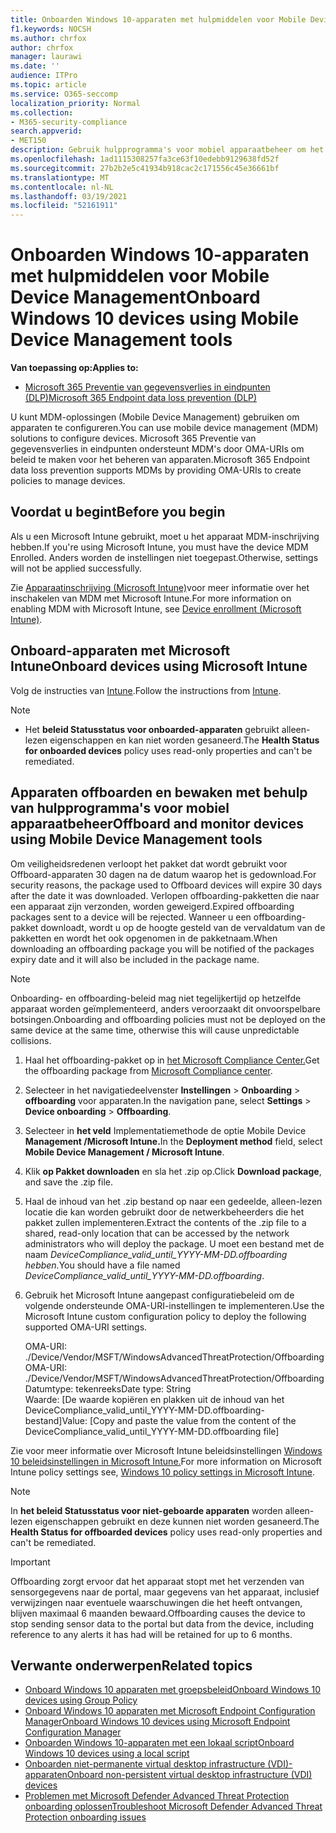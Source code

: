 ```yaml
---
title: Onboarden Windows 10-apparaten met hulpmiddelen voor Mobile Device Management
f1.keywords: NOCSH
ms.author: chrfox
author: chrfox
manager: laurawi
ms.date: ''
audience: ITPro
ms.topic: article
ms.service: O365-seccomp
localization_priority: Normal
ms.collection:
- M365-security-compliance
search.appverid:
- MET150
description: Gebruik hulpprogramma's voor mobiel apparaatbeheer om het configuratiepakket op apparaten te implementeren, zodat ze zijn aan boord van de service.
ms.openlocfilehash: 1ad1115308257fa3ce63f10edebb9129638fd52f
ms.sourcegitcommit: 27b2b2e5c41934b918cac2c171556c45e36661bf
ms.translationtype: MT
ms.contentlocale: nl-NL
ms.lasthandoff: 03/19/2021
ms.locfileid: "52161911"
---
```

# <a name="onboard-windows-10-devices-using-mobile-device-management-tools"></a><span data-ttu-id="6458c-103">Onboarden Windows 10-apparaten met hulpmiddelen voor Mobile Device Management</span><span class="sxs-lookup"><span data-stu-id="6458c-103">Onboard Windows 10 devices using Mobile Device Management tools</span></span>

<span data-ttu-id="6458c-104">**Van toepassing op:**</span><span class="sxs-lookup"><span data-stu-id="6458c-104">**Applies to:**</span></span>

- [<span data-ttu-id="6458c-105">Microsoft 365 Preventie van gegevensverlies in eindpunten (DLP)</span><span class="sxs-lookup"><span data-stu-id="6458c-105">Microsoft 365 Endpoint data loss prevention (DLP)</span></span>](./endpoint-dlp-learn-about.md)

<span data-ttu-id="6458c-106">U kunt MDM-oplossingen (Mobile Device Management) gebruiken om apparaten te configureren.</span><span class="sxs-lookup"><span data-stu-id="6458c-106">You can use mobile device management (MDM) solutions to configure devices.</span></span> <span data-ttu-id="6458c-107">Microsoft 365 Preventie van gegevensverlies in eindpunten ondersteunt MDM's door OMA-URIs om beleid te maken voor het beheren van apparaten.</span><span class="sxs-lookup"><span data-stu-id="6458c-107">Microsoft 365 Endpoint data loss prevention supports MDMs by providing OMA-URIs to create policies to manage devices.</span></span>


## <a name="before-you-begin"></a><span data-ttu-id="6458c-108">Voordat u begint</span><span class="sxs-lookup"><span data-stu-id="6458c-108">Before you begin</span></span>
<span data-ttu-id="6458c-109">Als u een Microsoft Intune gebruikt, moet u het apparaat MDM-inschrijving hebben.</span><span class="sxs-lookup"><span data-stu-id="6458c-109">If you're using Microsoft Intune, you must have the device MDM Enrolled.</span></span> <span data-ttu-id="6458c-110">Anders worden de instellingen niet toegepast.</span><span class="sxs-lookup"><span data-stu-id="6458c-110">Otherwise, settings will not be applied successfully.</span></span> 

<span data-ttu-id="6458c-111">Zie [Apparaatinschrijving (Microsoft Intune)](/mem/intune/enrollment/device-enrollment)voor meer informatie over het inschakelen van MDM met Microsoft Intune.</span><span class="sxs-lookup"><span data-stu-id="6458c-111">For more information on enabling MDM with Microsoft Intune, see [Device enrollment (Microsoft Intune)](/mem/intune/enrollment/device-enrollment).</span></span>

## <a name="onboard-devices-using-microsoft-intune"></a><span data-ttu-id="6458c-112">Onboard-apparaten met Microsoft Intune</span><span class="sxs-lookup"><span data-stu-id="6458c-112">Onboard devices using Microsoft Intune</span></span>

<span data-ttu-id="6458c-113">Volg de instructies van [Intune](/intune/advanced-threat-protection).</span><span class="sxs-lookup"><span data-stu-id="6458c-113">Follow the instructions from [Intune](/intune/advanced-threat-protection).</span></span>

> [!NOTE]
> - <span data-ttu-id="6458c-114">Het **beleid Statusstatus voor onboarded-apparaten** gebruikt alleen-lezen eigenschappen en kan niet worden gesaneerd.</span><span class="sxs-lookup"><span data-stu-id="6458c-114">The **Health Status for onboarded devices** policy uses read-only properties and can't be remediated.</span></span>

## <a name="offboard-and-monitor-devices-using-mobile-device-management-tools"></a><span data-ttu-id="6458c-115">Apparaten offboarden en bewaken met behulp van hulpprogramma's voor mobiel apparaatbeheer</span><span class="sxs-lookup"><span data-stu-id="6458c-115">Offboard and monitor devices using Mobile Device Management tools</span></span>

<span data-ttu-id="6458c-116">Om veiligheidsredenen verloopt het pakket dat wordt gebruikt voor Offboard-apparaten 30 dagen na de datum waarop het is gedownload.</span><span class="sxs-lookup"><span data-stu-id="6458c-116">For security reasons, the package used to Offboard devices will expire 30 days after the date it was downloaded.</span></span> <span data-ttu-id="6458c-117">Verlopen offboarding-pakketten die naar een apparaat zijn verzonden, worden geweigerd.</span><span class="sxs-lookup"><span data-stu-id="6458c-117">Expired offboarding packages sent to a device will be rejected.</span></span> <span data-ttu-id="6458c-118">Wanneer u een offboarding-pakket downloadt, wordt u op de hoogte gesteld van de vervaldatum van de pakketten en wordt het ook opgenomen in de pakketnaam.</span><span class="sxs-lookup"><span data-stu-id="6458c-118">When downloading an offboarding package you will be notified of the packages expiry date and it will also be included in the package name.</span></span>

> [!NOTE]
> <span data-ttu-id="6458c-119">Onboarding- en offboarding-beleid mag niet tegelijkertijd op hetzelfde apparaat worden geïmplementeerd, anders veroorzaakt dit onvoorspelbare botsingen.</span><span class="sxs-lookup"><span data-stu-id="6458c-119">Onboarding and offboarding policies must not be deployed on the same device at the same time, otherwise this will cause unpredictable collisions.</span></span>

1. <span data-ttu-id="6458c-120">Haal het offboarding-pakket op in [het Microsoft Compliance Center.](https://compliance.microsoft.com/)</span><span class="sxs-lookup"><span data-stu-id="6458c-120">Get the offboarding package from [Microsoft Compliance center](https://compliance.microsoft.com/).</span></span>

2. <span data-ttu-id="6458c-121">Selecteer in het navigatiedeelvenster **Instellingen**  >  **Onboarding**  >  **offboarding** voor apparaten.</span><span class="sxs-lookup"><span data-stu-id="6458c-121">In the navigation pane, select **Settings** > **Device onboarding** > **Offboarding**.</span></span>

3. <span data-ttu-id="6458c-122">Selecteer in **het veld** Implementatiemethode de optie Mobile Device **Management /Microsoft Intune.**</span><span class="sxs-lookup"><span data-stu-id="6458c-122">In the **Deployment method** field, select **Mobile Device Management / Microsoft Intune**.</span></span>
    
4. <span data-ttu-id="6458c-123">Klik **op Pakket downloaden** en sla het .zip op.</span><span class="sxs-lookup"><span data-stu-id="6458c-123">Click **Download package**, and save the .zip file.</span></span>

5. <span data-ttu-id="6458c-124">Haal de inhoud van het .zip bestand op naar een gedeelde, alleen-lezen locatie die kan worden gebruikt door de netwerkbeheerders die het pakket zullen implementeren.</span><span class="sxs-lookup"><span data-stu-id="6458c-124">Extract the contents of the .zip file to a shared, read-only location that can be accessed by the network administrators who will deploy the package.</span></span> <span data-ttu-id="6458c-125">U moet een bestand met de naam *DeviceCompliance_valid_until_YYYY-MM-DD.offboarding hebben.*</span><span class="sxs-lookup"><span data-stu-id="6458c-125">You should have a file named *DeviceCompliance_valid_until_YYYY-MM-DD.offboarding*.</span></span>

6. <span data-ttu-id="6458c-126">Gebruik het Microsoft Intune aangepast configuratiebeleid om de volgende ondersteunde OMA-URI-instellingen te implementeren.</span><span class="sxs-lookup"><span data-stu-id="6458c-126">Use the Microsoft Intune custom configuration policy to deploy the following supported OMA-URI settings.</span></span>

      <span data-ttu-id="6458c-127">OMA-URI: ./Device/Vendor/MSFT/WindowsAdvancedThreatProtection/Offboarding</span><span class="sxs-lookup"><span data-stu-id="6458c-127">OMA-URI: ./Device/Vendor/MSFT/WindowsAdvancedThreatProtection/Offboarding</span></span>      
      <span data-ttu-id="6458c-128">Datumtype: tekenreeks</span><span class="sxs-lookup"><span data-stu-id="6458c-128">Date type: String</span></span>      
      <span data-ttu-id="6458c-129">Waarde: [De waarde kopiëren en plakken uit de inhoud van het DeviceCompliance_valid_until_YYYY-MM-DD.offboarding-bestand]</span><span class="sxs-lookup"><span data-stu-id="6458c-129">Value: [Copy and paste the value from the content of the DeviceCompliance_valid_until_YYYY-MM-DD.offboarding file]</span></span>

<span data-ttu-id="6458c-130">Zie voor meer informatie over Microsoft Intune beleidsinstellingen [Windows 10 beleidsinstellingen in Microsoft Intune.](/intune/deploy-use/windows-10-policy-settings-in-microsoft-intune)</span><span class="sxs-lookup"><span data-stu-id="6458c-130">For more information on Microsoft Intune policy settings see, [Windows 10 policy settings in Microsoft Intune](/intune/deploy-use/windows-10-policy-settings-in-microsoft-intune).</span></span>

> [!NOTE]
> <span data-ttu-id="6458c-131">In **het beleid Statusstatus voor niet-geboarde apparaten** worden alleen-lezen eigenschappen gebruikt en deze kunnen niet worden gesaneerd.</span><span class="sxs-lookup"><span data-stu-id="6458c-131">The **Health Status for offboarded devices** policy uses read-only properties and can't be remediated.</span></span>

> [!IMPORTANT]
> <span data-ttu-id="6458c-132">Offboarding zorgt ervoor dat het apparaat stopt met het verzenden van sensorgegevens naar de portal, maar gegevens van het apparaat, inclusief verwijzingen naar eventuele waarschuwingen die het heeft ontvangen, blijven maximaal 6 maanden bewaard.</span><span class="sxs-lookup"><span data-stu-id="6458c-132">Offboarding causes the device to stop sending sensor data to the portal but data from the device, including reference to any alerts it has had will be retained for up to 6 months.</span></span>

## <a name="related-topics"></a><span data-ttu-id="6458c-133">Verwante onderwerpen</span><span class="sxs-lookup"><span data-stu-id="6458c-133">Related topics</span></span>
- [<span data-ttu-id="6458c-134">Onboard Windows 10 apparaten met groepsbeleid</span><span class="sxs-lookup"><span data-stu-id="6458c-134">Onboard Windows 10 devices using Group Policy</span></span>](dlp-configure-endpoints-gp.md)
- [<span data-ttu-id="6458c-135">Onboard Windows 10 apparaten met Microsoft Endpoint Configuration Manager</span><span class="sxs-lookup"><span data-stu-id="6458c-135">Onboard Windows 10 devices using Microsoft Endpoint Configuration Manager</span></span>](dlp-configure-endpoints-sccm.md)
- [<span data-ttu-id="6458c-136">Onboarden Windows 10-apparaten met een lokaal script</span><span class="sxs-lookup"><span data-stu-id="6458c-136">Onboard Windows 10 devices using a local script</span></span>](dlp-configure-endpoints-script.md)
- [<span data-ttu-id="6458c-137">Onboarden niet-permanente virtual desktop infrastructure (VDI)-apparaten</span><span class="sxs-lookup"><span data-stu-id="6458c-137">Onboard non-persistent virtual desktop infrastructure (VDI) devices</span></span>](dlp-configure-endpoints-vdi.md)
- [<span data-ttu-id="6458c-138">Problemen met Microsoft Defender Advanced Threat Protection onboarding oplossen</span><span class="sxs-lookup"><span data-stu-id="6458c-138">Troubleshoot Microsoft Defender Advanced Threat Protection onboarding issues</span></span>](/windows/security/threat-protection/microsoft-defender-atp/troubleshoot-onboarding)